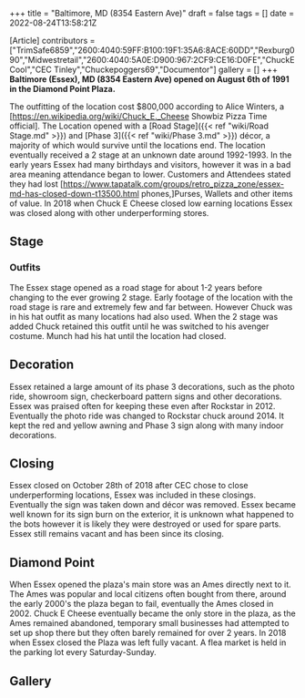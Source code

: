 +++
title = "Baltimore, MD (8354 Eastern Ave)"
draft = false
tags = []
date = 2022-08-24T13:58:21Z

[Article]
contributors = ["TrimSafe6859","2600:4040:59FF:B100:19F1:35A6:8ACE:60DD","Rexburg090","Midwestretail","2600:4040:5A0E:D900:967:2CF9:CE16:D0FE","ChuckECool","CEC Tinley","Chuckepoggers69","Documentor"]
gallery = []
+++
**Baltimore (Essex), MD (8354 Eastern Ave) opened on August 6th of 1991 in the Diamond Point Plaza.**

The outfitting of the location cost $800,000 according to Alice Winters, a [https://en.wikipedia.org/wiki/Chuck_E._Cheese Showbiz Pizza Time official]. The Location opened with a [Road Stage]({{< ref "wiki/Road Stage.md" >}}) and [Phase 3]({{< ref "wiki/Phase 3.md" >}}) décor, a majority of which would survive until the locations end. The location eventually received a 2 stage at an unknown date around 1992-1993. In the early years Essex had many birthdays and visitors, however it was in a bad area meaning attendance began to lower. Customers and Attendees stated they had lost [https://www.tapatalk.com/groups/retro_pizza_zone/essex-md-has-closed-down-t13500.html phones,]Purses, Wallets and other items of value. In 2018 when Chuck E Cheese closed low earning locations Essex was closed along with other underperforming stores. 

## Stage ##

### Outfits ###
The Essex stage opened as a road stage for about 1-2 years before changing to the ever growing 2 stage. Early footage of the location with the road stage is rare and extremely few and far between. However Chuck was in his  hat outfit as many locations had also used. When the 2 stage was added Chuck retained this outfit until he was switched to his avenger costume. Munch had his hat until the location had closed. 

## Decoration ##
Essex retained a large amount of its phase 3 decorations, such as the photo ride, showroom sign, checkerboard pattern signs and other decorations. Essex was praised often for keeping these even after Rockstar in 2012. Eventually the photo ride was changed to Rockstar chuck around 2014. It kept the red and yellow awning and Phase 3 sign along with many indoor decorations. 

## Closing ##

Essex closed on October 28th of 2018 after CEC chose to close underperforming locations, Essex was included in these closings. Eventually the sign was taken down and décor was removed. Essex became well known for its sign burn on the exterior, it is unknown what happened to the bots however it is likely they were destroyed or used for spare parts. Essex still remains vacant and has been since its closing.

## Diamond Point ##

When Essex opened the plaza's main store was an Ames directly next to it. The Ames was popular and local citizens often bought from there, around the early 2000's the plaza began to fail, eventually the Ames closed in 2002. Chuck E Cheese eventually became the only store in the plaza, as the Ames remained abandoned, temporary small businesses had attempted to set up shop there but they often barely remained for over 2 years. In 2018 when Essex closed the Plaza was left fully vacant. A flea market is held in the parking lot every Saturday-Sunday.

## Gallery ##

